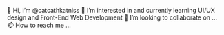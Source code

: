 👋 Hi, I’m @catcathkatniss
👀 I’m interested in and currently learning UI/UX design and Front-End Web Development
💞️ I’m looking to collaborate on ...
📫 How to reach me ...

<!---
catcathkatniss/catcathkatniss is a ✨ special ✨ repository because its `README.md` (this file) appears on your GitHub profile.
You can click the Preview link to take a look at your changes.
--->
